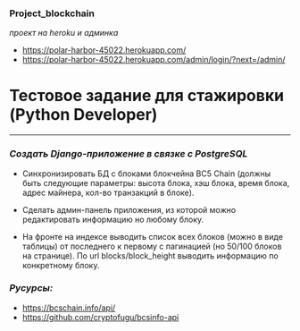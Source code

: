 ### Project_blockchain
_проект на heroku и админка_
- https://polar-harbor-45022.herokuapp.com/
- https://polar-harbor-45022.herokuapp.com/admin/login/?next=/admin/

# Тестовое задание для стажировки (Python Developer)
***
### _Создать Django-приложение в связке с PostgreSQL_

- Синхронизировать БД с блоками блокчейна ВС5 Chain (должны быть следующие параметры: высота блока, хэш блока, время блока, адрес майнера, кол-во транзакций в блоке).

- Сделать админ-панель приложения, из которой можно редактировать информацию но любому блоку.

- На фронте на индексе выводить список всех блоков (можно в виде таблицы) от последнего к первому с пагинацией (но 50/100 блоков на странице). По url blocks/block_height выводить информацию по конкретному блоку.

### _Русурсы:_

- https://bcschain.info/api/
- https://github.com/cryptofugu/bcsinfo-api
